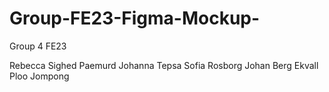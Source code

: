 # Group-FE23-Figma-Mockup-

Group 4 FE23

Rebecca Sighed Paemurd
Johanna Tepsa
Sofia Rosborg
Johan Berg Ekvall
Ploo Jompong

